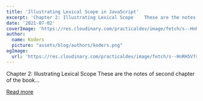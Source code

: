 ```yaml
---
title: 'Illustrating Lexical Scope in JavaScript'
excerpt: 'Chapter 2: Illustrating Lexical Scope    These are the notes of second chapter of the book...'
date: '2021-07-02'
coverImage: 'https://res.cloudinary.com/practicaldev/image/fetch/s--HnRH5V7s--/c_imagga_scale,f_auto,fl_progressive,h_420,q_auto,w_1000/https://dev-to-uploads.s3.amazonaws.com/uploads/articles/l9auadwh2aq3lrd5r5hh.jpeg'
author:
  name: Koders
  picture: "assets/blog/authors/koders.png"
ogImage:
  url: 'https://res.cloudinary.com/practicaldev/image/fetch/s--HnRH5V7s--/c_imagga_scale,f_auto,fl_progressive,h_420,q_auto,w_1000/https://dev-to-uploads.s3.amazonaws.com/uploads/articles/l9auadwh2aq3lrd5r5hh.jpeg'
---
```


Chapter 2: Illustrating Lexical Scope    These are the notes of second chapter of the book...

[Read more](https://dev.to/rajat2502/illustrating-lexical-scope-in-javascript-2h0f)
